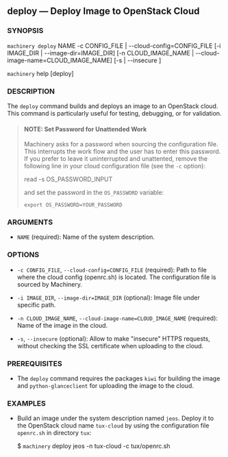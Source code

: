 
## deploy — Deploy Image to OpenStack Cloud

### SYNOPSIS

`machinery deploy` NAME -c CONFIG_FILE | --cloud-config=CONFIG_FILE
   [-i IMAGE_DIR | --image-dir=IMAGE_DIR]
   [-n CLOUD_IMAGE_NAME | --cloud-image-name=CLOUD_IMAGE_NAME]
   [-s | --insecure ]

`machinery` help [deploy]


### DESCRIPTION

The `deploy` command builds and deploys an image to an OpenStack cloud.
This command is particularly useful for testing, debugging, or for validation.


> #### NOTE: Set Password for Unattended Work
> Machinery asks for a password when sourcing the configuration
> file. This interrupts the work flow and the user has to enter
> this password.
> If you prefer to leave it uninterrupted and unattented, remove
> the following line in your cloud configuration file (see the `-c` option):
>
>   read -s OS_PASSWORD_INPUT 
>
> and set the password in the `OS_PASSWORD` variable:
>
>     export OS_PASSWORD=YOUR_PASSWORD


### ARGUMENTS

  * `NAME` (required):
    Name of the system description.


### OPTIONS

  * `-c CONFIG_FILE`, `--cloud-config=CONFIG_FILE` (required):
    Path to file where the cloud config (openrc.sh) is located.
    The configuration file is sourced by Machinery.

  * `-i IMAGE_DIR`, `--image-dir=IMAGE_DIR` (optional):
    Image file under specific path.

  * `-n CLOUD_IMAGE_NAME`, `--cloud-image-name=CLOUD_IMAGE_NAME` (required):
    Name of the image in the cloud.

  * `-s`, `--insecure` (optional):
    Allow to make "insecure" HTTPS requests, without checking the SSL
    certificate when uploading to the cloud.

### PREREQUISITES

 * The `deploy` command requires the packages `kiwi` for building the image
   and `python-glanceclient` for uploading the image to the cloud.


### EXAMPLES

 * Build an image under the system description named `jeos`.
   Deploy it to the OpenStack cloud name `tux-cloud` by using the
   configuration file `openrc.sh` in directory `tux`:

   $ `machinery` deploy jeos -n tux-cloud -c tux/openrc.sh
